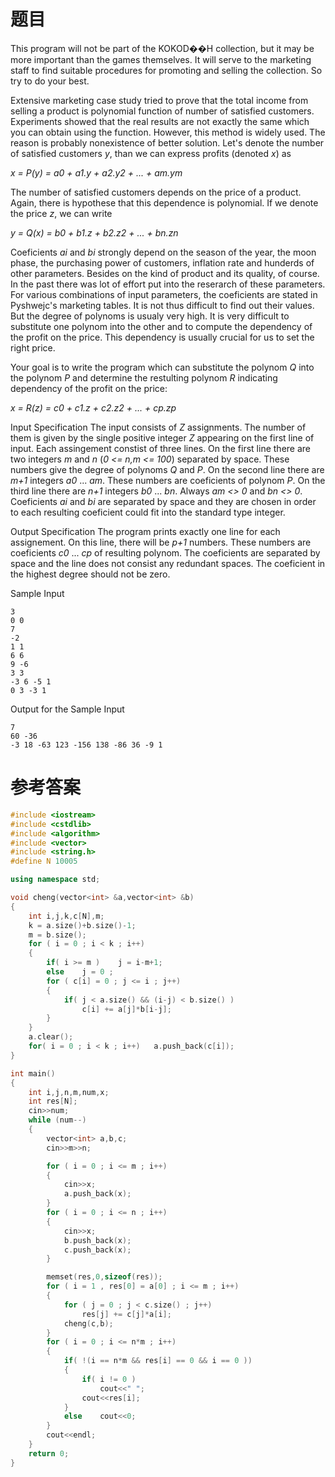 # 题目
This program will not be part of the KOKOD��H collection, but it may be more important than the games themselves. It will serve to the marketing staff to find suitable procedures for promoting and selling the collection. So try to do your best.

Extensive marketing case study tried to prove that the total income from selling a product is polynomial function of number of satisfied customers. Experiments showed that the real results are not exactly the same which you can obtain using the function. However, this method is widely used. The reason is probably nonexistence of better solution. Let's denote the number of satisfied customers <var>y</var>, than we can express profits (denoted <var>x</var>) as

<var>x = P(y) = a0 + a1.y + a2.y2 + ... + am.ym</var>

The number of satisfied customers depends on the price of a product. Again, there is hypothese that this dependence is polynomial. If we denote the price <var>z</var>, we can write

<var>y = Q(x) = b0 + b1.z + b2.z2 + ... + bn.zn</var>

Coeficients <var>ai</var> and <var>bi</var> strongly depend on the season of the year, the moon phase, the purchasing power of customers, inflation rate and hunderds of other parameters. Besides on the kind of product and its quality, of course. In the past there was lot of effort put into the reserarch of these parameters. For various combinations of input parameters, the coeficients are stated in Pyshwejc's marketing tables. It is not thus difficult to find out their values. But the degree of polynoms is usualy very high. It is very difficult to substitute one polynom into the other and to compute the dependency of the profit on the price. This dependency is usually crucial for us to set the right price.

Your goal is to write the program which can substitute the polynom <var>Q</var> into the polynom <var>P</var> and determine the restulting polynom <var>R</var> indicating dependency of the profit on the price:

<var>x = R(z) = c0 + c1.z + c2.z2 + ... + cp.zp</var>

Input Specification
The input consists of <var>Z</var> assignments. The number of them is given by the single positive integer <var>Z</var> appearing on the first line of input. Each assingement constist of three lines. On the first line there are two integers <var>m</var> and <var>n</var> (<var>0 <= n,m <= 100</var>) separated by space. These numbers give the degree of polynoms <var>Q</var> and <var>P</var>. On the second line there are <var>m+1</var> integers <var>a0</var> ... <var>am</var>. These numbers are coeficients of polynom <var>P</var>. On the third line there are <var>n+1</var> integers <var>b0</var> ... <var>bn</var>. Always <var>am <> 0</var> and <var>bn <> 0</var>. Coeficients <var>ai</var> and <var>bi</var> are separated by space and they are chosen in order to each resulting coeficient could fit into the standard type integer.

Output Specification
The program prints exactly one line for each assignement. On this line, there will be <var>p+1</var> numbers. These numbers are coeficients <var>c0</var> ... <var>cp</var> of resulting polynom. The coeficients are separated by space and the line does not consist any redundant spaces. The coeficient in the highest degree should not be zero.

Sample Input
```
3
0 0
7
-2
1 1
6 6
9 -6
3 3
-3 6 -5 1
0 3 -3 1
  ```
Output for the Sample Input
  ```
7
60 -36
-3 18 -63 123 -156 138 -86 36 -9 1
```
# 参考答案
```c++
#include <iostream>
#include <cstdlib>
#include <algorithm>
#include <vector>
#include <string.h>
#define N 10005

using namespace std;

void cheng(vector<int> &a,vector<int> &b)
{
	int i,j,k,c[N],m;
	k = a.size()+b.size()-1;
	m = b.size();
	for ( i = 0 ; i < k ; i++)
	{
		if( i >= m )	j = i-m+1;
		else	j = 0 ;
		for ( c[i] = 0 ; j <= i ; j++)
		{
			if( j < a.size() && (i-j) < b.size() )
				c[i] += a[j]*b[i-j];
		}
	}
	a.clear();
	for( i = 0 ; i < k ; i++)	a.push_back(c[i]);
}

int main()
{
	int i,j,n,m,num,x;
	int res[N];
	cin>>num;
	while (num--)
	{
		vector<int> a,b,c;
		cin>>m>>n;

		for ( i = 0 ; i <= m ; i++)
		{
			cin>>x;
			a.push_back(x);
		}
		for ( i = 0 ; i <= n ; i++)
		{
			cin>>x;
			b.push_back(x);
			c.push_back(x);		
		}

		memset(res,0,sizeof(res));
		for ( i = 1 , res[0] = a[0] ; i <= m ; i++)
		{
			for ( j = 0 ; j < c.size() ; j++)
				res[j] += c[j]*a[i];
			cheng(c,b);
		}		
		for ( i = 0 ; i <= n*m ; i++)
		{
			if( !(i == n*m && res[i] == 0 && i == 0 ))
			{
				if( i != 0 )
					cout<<" ";
				cout<<res[i];
			}
			else	cout<<0;
		}
		cout<<endl;
	}
	return 0;
}




